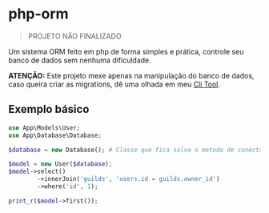# php-orm

> PROJETO NÃO FINALIZADO

Um sistema ORM feito em php de forma simples e prática, controle seu banco de dados sem nenhuma dificuldade.

**ATENÇÃO:** Este projeto mexe apenas na manipulação do banco de dados, caso queira criar as migrations, dê uma olhada em meu [Cli Tool](https://github.com/silvaleal/php-cli).

## Exemplo básico
```php
use App\Models\User;
use App\Database\Database;

$database = new Database(); # Classe que fica salvo o método de conectar com o seu banco de dados.

$model = new User($database);
$model->select()
        ->innerJoin('guilds', 'users.id = guilds.owner_id')
        ->where('id', 1);

print_r($model->first());
```